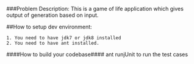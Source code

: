 ###Problem Description: This is a game of life application which gives output of generation based on input.

##How to setup dev environment:
```
1. You need to have jdk7 or jdk8 installed
2. You need to have ant installed.
```
####How to build your codebase####
ant runjUnit to run the test cases
